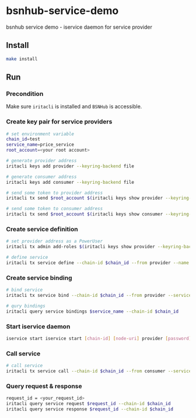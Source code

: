 # bsnhub-service-demo
bsnhub service demo - iservice daemon for service provider

## Install
```bash
make install
```

## Run

### Precondition

Make sure `iritacli` is installed and `BSNHub` is accessible.

### Create key pair for service providers
```bash
# set environment variable
chain_id=test
service_name=price_service
root_account=<your root account>

# generate provider address
iritacli keys add provider --keyring-backend file

# generate consumer address
iritacli keys add consumer --keyring-backend file

# send some token to provider address
iritacli tx send $root_account $(iritacli keys show provider --keyring-backend file -o json | jq -r '.address') 1000000point --chain-id $chain_id -b block -y

# send some token to consumer address
iritacli tx send $root_account $(iritacli keys show consumer --keyring-backend file -o json | jq -r '.address') 1000000point --chain-id $chain_id -b block -y
```

### Create service definition
```bash
# set provider address as a PowerUser
iritacli tx admin add-roles $(iritacli keys show provider --keyring-backend file -o json | jq -r '.address') PowerUser --chain-id $chain_id -b block -y --from $root_account

# define service
iritacli tx service define --chain-id $chain_id --from provider --name $service_name --description="provide token price" --tags=price --schemas=iservice/service/service_definition.json -b block -y --keyring-backend file
```

### Create service binding
```bash
# bind service
iritacli tx service bind --chain-id $chain_id --from provider --service-name $service_name --deposit=100000point --qos=50 --pricing iservice/service/service_pricing.json -b block -y --keyring-backend file

# qury bindings
iritacli query service bindings $service_name --chain-id $chain_id
```

### Start iservice daemon
```bash
iservice start iservice start [chain-id] [node-uri] provider [password] bian
```

### Call service
```bash
# call service
iritacli tx service call --chain-id $chain_id --from consumer --service-name $service_name --data "{\"base\":\"iris\",\"quote\":\"usdt\"}" --providers $(iritacli keys show provider --keyring-backend file -o json | jq -r '.address') --service-fee-cap 1point --timeout 50 --frequency 5 -b block -y --keyring-backend file
```

### Query request & response
```bash
request_id = <your_request_id>
iritacli query service request $request_id --chain-id $chain_id
iritacli query service response $request_id --chain-id $chain_id
```

